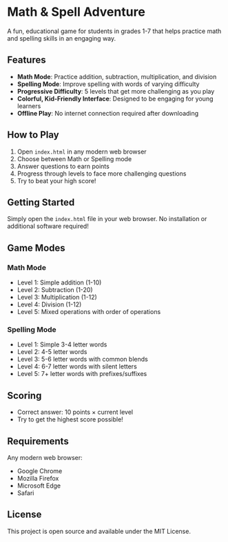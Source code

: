 # Math & Spell Adventure

A fun, educational game for students in grades 1-7 that helps practice math and spelling skills in an engaging way.

## Features

- **Math Mode**: Practice addition, subtraction, multiplication, and division
- **Spelling Mode**: Improve spelling with words of varying difficulty
- **Progressive Difficulty**: 5 levels that get more challenging as you play
- **Colorful, Kid-Friendly Interface**: Designed to be engaging for young learners
- **Offline Play**: No internet connection required after downloading

## How to Play

1. Open `index.html` in any modern web browser
2. Choose between Math or Spelling mode
3. Answer questions to earn points
4. Progress through levels to face more challenging questions
5. Try to beat your high score!

## Getting Started

Simply open the `index.html` file in your web browser. No installation or additional software required!

## Game Modes

### Math Mode
- Level 1: Simple addition (1-10)
- Level 2: Subtraction (1-20)
- Level 3: Multiplication (1-12)
- Level 4: Division (1-12)
- Level 5: Mixed operations with order of operations

### Spelling Mode
- Level 1: Simple 3-4 letter words
- Level 2: 4-5 letter words
- Level 3: 5-6 letter words with common blends
- Level 4: 6-7 letter words with silent letters
- Level 5: 7+ letter words with prefixes/suffixes

## Scoring

- Correct answer: 10 points × current level
- Try to get the highest score possible!

## Requirements

Any modern web browser:
- Google Chrome
- Mozilla Firefox
- Microsoft Edge
- Safari

## License

This project is open source and available under the MIT License.
